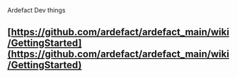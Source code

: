 Ardefact Dev things

## [https://github.com/ardefact/ardefact_main/wiki/GettingStarted](https://github.com/ardefact/ardefact_main/wiki/GettingStarted)
